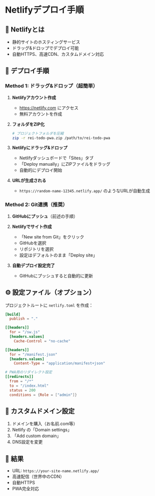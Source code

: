 # Netlifyデプロイ手順

## 🌟 Netlifyとは

- 静的サイトのホスティングサービス
- ドラッグ&ドロップでデプロイ可能
- 自動HTTPS、高速CDN、カスタムドメイン対応

## 🚀 デプロイ手順

### Method 1: ドラッグ&ドロップ（超簡単）

1. **Netlifyアカウント作成**
   - https://netlify.com にアクセス
   - 無料アカウントを作成

2. **フォルダをZIP化**
   ```bash
   # プロジェクトフォルダを圧縮
   zip -r rei-todo-pwa.zip /path/to/rei-todo-pwa
   ```

3. **Netlifyにドラッグ&ドロップ**
   - Netlifyダッシュボードで「Sites」タブ
   - 「Deploy manually」にZIPファイルをドラッグ
   - 自動的にデプロイ開始

4. **URLが生成される**
   - `https://random-name-12345.netlify.app/` のようなURLが自動生成

### Method 2: Git連携（推奨）

1. **GitHubにプッシュ**（前述の手順）

2. **Netlifyでサイト作成**
   - 「New site from Git」をクリック
   - GitHubを選択
   - リポジトリを選択
   - 設定はデフォルトのまま「Deploy site」

3. **自動デプロイ設定完了**
   - GitHubにプッシュすると自動的に更新

## ⚙️ 設定ファイル（オプション）

プロジェクトルートに `netlify.toml` を作成：

```toml
[build]
  publish = "."

[[headers]]
  for = "/sw.js"
  [headers.values]
    Cache-Control = "no-cache"

[[headers]]
  for = "/manifest.json"
  [headers.values]
    Content-Type = "application/manifest+json"

# PWA用のリダイレクト設定
[[redirects]]
  from = "/*"
  to = "/index.html"
  status = 200
  conditions = {Role = ["admin"]}
```

## 🔧 カスタムドメイン設定

1. ドメインを購入（お名前.com等）
2. Netlify の「Domain settings」
3. 「Add custom domain」
4. DNS設定を変更

## 📱 結果

- URL: `https://your-site-name.netlify.app/`
- 高速配信（世界中のCDN）
- 自動HTTPS
- PWA完全対応
